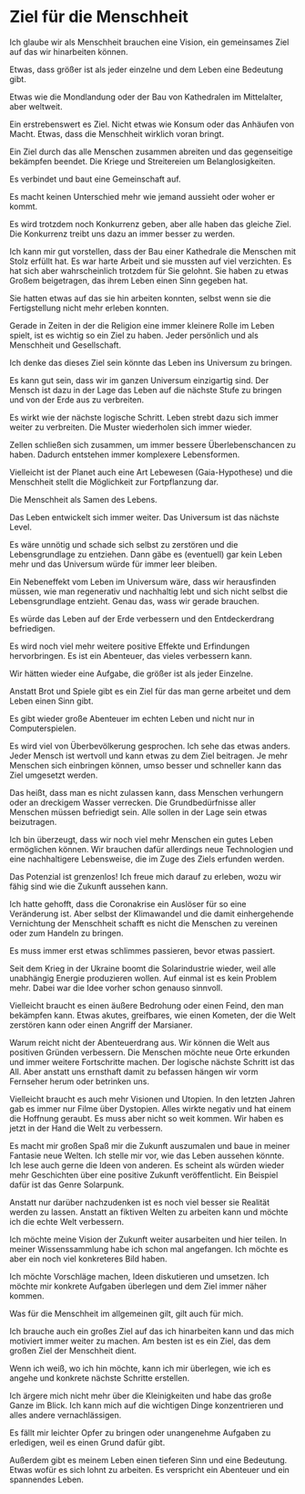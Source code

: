 # Ziel für die Menschheit

Ich glaube wir als Menschheit brauchen eine Vision, ein gemeinsames Ziel auf das wir hinarbeiten können.

Etwas, dass größer ist als jeder einzelne und dem Leben eine Bedeutung gibt.

Etwas wie die Mondlandung oder der Bau von Kathedralen im Mittelalter, aber weltweit.

Ein erstrebenswert es Ziel. Nicht etwas wie Konsum oder das Anhäufen von Macht. Etwas, dass die Menschheit wirklich voran bringt.

Ein Ziel durch das alle Menschen zusammen abreiten und das gegenseitige bekämpfen beendet. Die Kriege und Streitereien um Belanglosigkeiten.

Es verbindet und baut eine Gemeinschaft auf.

Es macht keinen Unterschied mehr wie jemand aussieht oder woher er kommt.

Es wird trotzdem noch Konkurrenz geben, aber alle haben das gleiche Ziel. Die Konkurrenz treibt uns dazu an immer besser zu werden.

Ich kann mir gut vorstellen, dass der Bau einer Kathedrale die Menschen mit Stolz erfüllt hat. Es war harte Arbeit und sie mussten auf viel verzichten. Es hat sich aber wahrscheinlich trotzdem für Sie gelohnt. Sie haben zu etwas Großem beigetragen, das ihrem Leben einen Sinn gegeben hat.

Sie hatten etwas auf das sie hin arbeiten konnten, selbst wenn sie die Fertigstellung nicht mehr erleben konnten.

Gerade in Zeiten in der die Religion eine immer kleinere Rolle im Leben spielt, ist es wichtig so ein Ziel zu haben. Jeder persönlich und als Menschheit und Gesellschaft.

Ich denke das dieses Ziel sein könnte das Leben ins Universum zu bringen.

Es kann gut sein, dass wir im ganzen Universum einzigartig sind. Der Mensch ist dazu in der Lage das Leben auf die nächste Stufe zu bringen und von der Erde aus zu verbreiten.

Es wirkt wie der nächste logische Schritt. Leben strebt dazu sich immer weiter zu verbreiten. Die Muster wiederholen sich immer wieder. 

Zellen schließen sich zusammen, um immer bessere Überlebenschancen zu haben. Dadurch entstehen immer komplexere Lebensformen.

Vielleicht ist der Planet auch eine Art Lebewesen (Gaia-Hypothese) und die Menschheit stellt die Möglichkeit zur Fortpflanzung dar.

Die Menschheit als Samen des Lebens.

Das Leben entwickelt sich immer weiter. Das Universum ist das nächste Level.

Es wäre unnötig und schade sich selbst zu zerstören und die Lebensgrundlage zu entziehen. Dann gäbe es (eventuell) gar kein Leben mehr und das Universum würde für immer leer bleiben. 

Ein Nebeneffekt vom Leben im Universum wäre, dass wir herausfinden müssen, wie man regenerativ und nachhaltig lebt und sich nicht selbst die Lebensgrundlage entzieht. Genau das, wass wir gerade brauchen.

Es würde das Leben auf der Erde verbessern und den Entdeckerdrang befriedigen.

Es wird noch viel mehr weitere positive Effekte und Erfindungen hervorbringen. Es ist ein Abenteuer, das vieles verbessern kann.

Wir hätten wieder eine Aufgabe, die größer ist als jeder Einzelne.

Anstatt Brot und Spiele gibt es ein Ziel für das man gerne arbeitet und dem Leben einen Sinn gibt.

Es gibt wieder große Abenteuer im echten Leben und nicht nur in Computerspielen.

Es wird viel von Überbevölkerung gesprochen. Ich sehe das etwas anders. Jeder Mensch ist wertvoll und kann etwas zu dem Ziel beitragen. Je mehr Menschen sich einbringen können, umso besser und schneller kann das Ziel umgesetzt werden.

Das heißt, dass man es nicht zulassen kann, dass Menschen verhungern oder an dreckigem Wasser verrecken. Die Grundbedürfnisse aller Menschen müssen befriedigt sein. Alle sollen in der Lage sein etwas beizutragen.

Ich bin überzeugt, dass wir noch viel mehr Menschen ein gutes Leben ermöglichen können. Wir brauchen dafür allerdings neue Technologien und eine nachhaltigere Lebensweise, die im Zuge des Ziels erfunden werden.

Das Potenzial ist grenzenlos! Ich freue mich darauf zu erleben, wozu wir fähig sind wie die Zukunft aussehen kann.

Ich hatte gehofft, dass die Coronakrise ein Auslöser für so eine Veränderung ist. Aber selbst der Klimawandel und die damit einhergehende Vernichtung der Menschheit schafft es nicht die Menschen zu vereinen oder zum Handeln zu bringen. 

Es muss immer erst etwas schlimmes passieren, bevor etwas passiert. 

Seit dem Krieg in der Ukraine boomt die Solarindustrie wieder, weil alle unabhängig Energie produzieren wollen. Auf einmal ist es kein Problem mehr. Dabei war die Idee vorher schon genauso sinnvoll.

Vielleicht braucht es einen äußere Bedrohung oder einen Feind, den man bekämpfen kann. Etwas akutes, greifbares, wie einen Kometen, der die Welt zerstören kann oder einen Angriff der Marsianer.

Warum reicht nicht der Abenteuerdrang aus. Wir können die Welt aus positiven Gründen verbessern. Die Menschen möchte neue Orte erkunden und immer weitere Fortschritte machen. Der logische nächste Schritt ist das All. Aber anstatt uns ernsthaft damit zu befassen hängen wir vorm Fernseher herum oder betrinken uns.

Vielleicht braucht es auch mehr Visionen und Utopien. In den letzten Jahren gab es immer nur Filme über Dystopien. Alles wirkte negativ und hat einem die Hoffnung geraubt. Es muss aber nicht so weit kommen. Wir haben es jetzt in der Hand die Welt zu verbessern.

Es macht mir großen Spaß mir die Zukunft auszumalen und baue in meiner Fantasie neue Welten. Ich stelle mir vor, wie das Leben aussehen könnte. Ich lese auch gerne die Ideen von anderen. Es scheint als würden wieder mehr Geschichten über eine positive Zukunft veröffentlicht. Ein Beispiel dafür ist das Genre Solarpunk.

Anstatt nur darüber nachzudenken ist es noch viel besser sie Realität werden zu lassen. Anstatt an fiktiven Welten zu arbeiten kann und möchte ich die echte Welt verbessern.

Ich möchte meine Vision der Zukunft weiter ausarbeiten und hier teilen. In meiner Wissenssammlung habe ich schon mal angefangen. Ich möchte es aber ein noch viel konkreteres Bild haben.

Ich möchte Vorschläge machen, Ideen diskutieren und umsetzen. Ich möchte mir konkrete Aufgaben überlegen und dem Ziel immer näher kommen.

Was für die Menschheit im allgemeinen gilt, gilt auch für mich.

Ich brauche auch ein großes Ziel auf das ich hinarbeiten kann und das mich motiviert immer weiter zu machen. Am besten ist es ein Ziel, das dem großen Ziel der Menschheit dient.

Wenn ich weiß, wo ich hin möchte, kann ich mir überlegen, wie ich es angehe und konkrete nächste Schritte erstellen.

Ich ärgere mich nicht mehr über die Kleinigkeiten und habe das große Ganze im Blick. Ich kann mich auf die wichtigen Dinge konzentrieren und alles andere vernachlässigen.

Es fällt mir leichter Opfer zu bringen oder unangenehme Aufgaben zu erledigen, weil es einen Grund dafür gibt.

Außerdem gibt es meinem Leben einen tieferen Sinn und eine Bedeutung. Etwas wofür es sich lohnt zu arbeiten. Es verspricht ein Abenteuer und ein spannendes Leben.